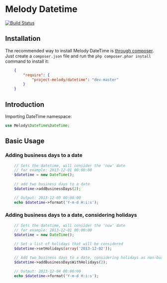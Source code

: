 Melody Datetime
=================

[![Build Status](https://travis-ci.org/project-melody/datetime.png?branch=develop)](https://travis-ci.org/project-melody/datetime)


Installation
------------

The recommended way to install Melody DateTime is [through
composer](http://getcomposer.org). Just create a `composer.json` file and
run the `php composer.phar install` command to install it:
```json
    {
        "require": {
            "project-melody/datetime": "dev-master"
        }
    }
```

Introduction
------------

Importing DateTime namespace:
```php
use Melody\DateTime\DateTime;
```

Basic Usage
-----------
### Adding business days to a date
```php
    // Sets the datetime, will consider the 'now' date
    // for example: 2013-12-01 00:00:00
    $datetime = new DateTime();
    
    // add two business days to a date
    $datetime->addBusinessDays(2);

    // Output: 2013-12-03 00:00:00
    echo $datetime->format('Y-m-d H:i:s');
```

### Adding business days to a date, considering holidays
```php
    // Sets the datetime, will consider the 'now' date
    // for example: 2013-12-01 00:00:00
    $datetime = new DateTime();
    
    // Set a list of holidays that will be considered
    $datetime->setHolidays(array('2013-12-02'));

    // Add two business days to a date, considering holidays as non-business days
    $datetime->addBusinessDaysWithHolidays(2);

    // Output: 2013-12-04 00:00:00
    echo $datetime->format('Y-m-d H:i:s');
```
